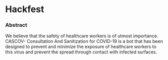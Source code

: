 # Hackfest
### Abstract
We believe that the safety of healthcare workers is of utmost importance.
CASCOV- Consultation And Sanitization for COVID-19 is a bot that has been designed to 
prevent and minimize the exposure of healthcare workers to this virus and prevent the 
spread through contact with infected surfaces.
